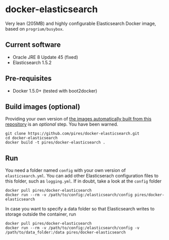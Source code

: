 # docker-elasticsearch

Very lean (205MB) and highly configurable Elasticsearch Docker image, based on `progrium/busybox`.

## Current software

* Oracle JRE 8 Update 45 (fixed)
* Elasticsearch 1.5.2

## Pre-requisites

* Docker 1.5.0+ (tested with boot2docker)

## Build images (optional)

Providing your own version of [the images automatically built from this repository](https://registry.hub.docker.com/u/pires/docker-elasticsearch) is an *optional* step. You have been warned.

```
git clone https://github.com/pires/docker-elasticsearch.git
cd docker-elasticsearch
docker build -t pires/docker-elasticsearch .
```

## Run

You need a folder named `config` with your own version of `elasticsearch.yml`. You can add other Elasticserach configuration files to this folder, such as `logging.yml`. If in doubt, take a look at the `config` folder 

```
docker pull pires/docker-elasticsearch
docker run --rm -v /path/to/config:/elasticsearch/config pires/docker-elasticsearch
```

In case you want to specify a data folder so that Elasticsearch writes to storage outside the container, run
```
docker pull pires/docker-elasticsearch
docker run --rm -v /path/to/config:/elasticsearch/config -v /path/to/data_folder:/data pires/docker-elasticsearch
```
